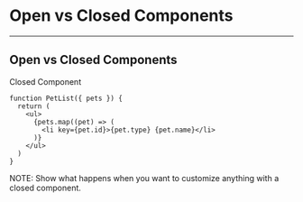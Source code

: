 # Open vs Closed Components

---

## Open vs Closed Components

Closed Component

```tsx
function PetList({ pets }) {
  return (
    <ul>
      {pets.map((pet) => (
        <li key={pet.id}>{pet.type} {pet.name}</li>
      )}
    </ul>
  )
}
```

NOTE: Show what happens when you want to customize anything with a closed
component.
